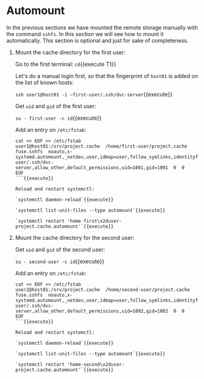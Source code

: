 # Automount

In the previous sections we have mounted the remote storage manually
with the command `sshfs`. In this section we will see how to mount it
automatically. This section is optional and just for sake of
completeness.

1. Mount the cache directory for the first user:

   Go to the first terminal: `cd`{{execute T1}}

   Let's do a manual login first, so that the fingerprint of `host01`
   is added on the list of known hosts:
   
   `ssh user1@host01 -i ~first-user/.ssh/dvc-server`{{execute}}
   
   Get `uid` and `gid` of the first user:
   
   `su - first-user -c id`{{execute}}
   
   Add an entry on `/etc/fstab`:

   ```
   cat << EOF >> /etc/fstab
   user1@host01:/srv/project.cache  /home/first-user/project.cache  fuse.sshfs  noauto,x-systemd.automount,_netdev,user,idmap=user,follow_symlinks,identityfile=/home/first-user/.ssh/dvc-server,allow_other,default_permissions,uid=1001,gid=1001  0  0
   EOF
   ```{{execute}}
   
   Reload and restart systemctl:
   
   `systemctl daemon-reload`{{execute}}
   
   `systemctl list-unit-files --type automount`{{execute}}
   
   `systemctl restart 'home-first\x2duser-project.cache.automount'`{{execute}}
   
2. Mount the cache directory for the second user:

   Get `uid` and `gid` of the second user:
   
   `su - second-user -c id`{{execute}}
   
   Add an entry on `/etc/fstab`:

   ```
   cat << EOF >> /etc/fstab
   user2@host01:/srv/project.cache  /home/second-user/project.cache  fuse.sshfs  noauto,x-systemd.automount,_netdev,user,idmap=user,follow_symlinks,identityfile=/home/second-user/.ssh/dvc-server,allow_other,default_permissions,uid=1002,gid=1002  0  0
   EOF
   ```{{execute}}
   
   Reload and restart systemctl:
   
   `systemctl daemon-reload`{{execute}}
   
   `systemctl list-unit-files --type automount`{{execute}}
   
   `systemctl restart 'home-second\x2duser-project.cache.automount'`{{execute}}
